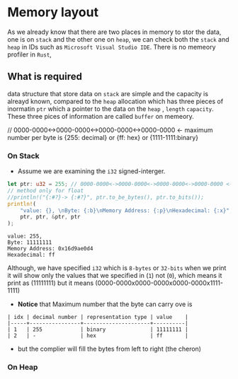 # Memory layout

As we already know that there are two places in memory to stor the data, one is
on `stack` and the other one on `heap`, we can check both the `stack` and
`heap` in IDs such as `Microsoft Visual Studio IDE`. There is no memeory profiler in `Rust`,

## What is required

data structure that store data on `stack` are simple and the capacity is
alreayd known, compared to the `heap` allocation which has three pieces of
inormatin `ptr` which a pointer to the data on the `heap` , `length`
`capacity`. These three pices of information are called `buffer` on memeory.

// 0000-0000<->0000-0000<->0000-0000<->0000-0000 <- maximum number per byte is {255: decimal} or {ff: hex} or {1111-1111:binary}

### On Stack
- Assume we are examining the `i32` signed-interger.
```rust
let ptr: u32 = 255; // 0000-0000<->0000-0000<->0000-0000<->0000-0000 <- maximum number per byte is {255: decimal} or {ff: hex} or {1111-1111:binary}
// method only for float
//println!("{:#?}-> {:#?}", ptr.to_be_bytes(), ptr.to_bits());
println!(
    "value: {}, \nByte: {:b}\nMemory Address: {:p}\nHexadecimal: {:x}",
    ptr, ptr, &ptr, ptr
);
```

```shell
value: 255,
Byte: 11111111
Memory Address: 0x16d9ae0d4
Hexadecimal: ff

```

Although, we have specified `i32` which is `8-bytes` or `32-bits` when we print
it will show only the values that we specified in (`1`) not (`0`), which means
it print as (11111111) but it means (0000-0000x0000-0000x0000-0000x1111-1111)

- **Notice** that Maximum number that the byte can carry ove is
```shell
| idx | decimal number | representation type | value    |
|-----+----------------+---------------------+----------|
| 1   | 255            | binary              | 11111111 |
| 2   | -              | hex                 | ff       |
```
- but the complier will fill the bytes from left to right (the cheron)


### On Heap
